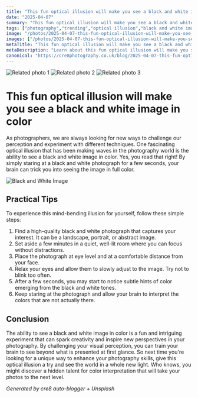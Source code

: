```yaml
---
title: "This fun optical illusion will make you see a black and white image in color"
date: "2025-04-07"
summary: "This fun optical illusion will make you see a black and white image in color - A trending topic in photography."
tags: ["photography","trending","optical illusion","black and white image","color perception","brain trick","visual perception","creativity","color interpretation","photography skills","hidden talent"]
image: "/photos/2025-04-07-this-fun-optical-illusion-will-make-you-see-a-black-and-white-image-in-color-1.jpg"
images: ["/photos/2025-04-07-this-fun-optical-illusion-will-make-you-see-a-black-and-white-image-in-color-1.jpg","/photos/2025-04-07-this-fun-optical-illusion-will-make-you-see-a-black-and-white-image-in-color-2.jpg","/photos/2025-04-07-this-fun-optical-illusion-will-make-you-see-a-black-and-white-image-in-color-3.jpg"]
metaTitle: "This fun optical illusion will make you see a black and white image in color | cre8 Photography"
metaDescription: "Learn about this fun optical illusion will make you see a black and white image in color in photography with practical tips and insights."
canonical: "https://cre8photography.co.uk/blog/2025-04-07-this-fun-optical-illusion-will-make-you-see-a-black-and-white-image-in-color"
---
```



<div class="grid grid-cols-1 sm:grid-cols-2 md:grid-cols-3 gap-4">
  <img src="/photos/2025-04-07-this-fun-optical-illusion-will-make-you-see-a-black-and-white-image-in-color-1.jpg" alt="Related photo 1" class="w-full rounded-lg" />
<img src="/photos/2025-04-07-this-fun-optical-illusion-will-make-you-see-a-black-and-white-image-in-color-2.jpg" alt="Related photo 2" class="w-full rounded-lg" />
<img src="/photos/2025-04-07-this-fun-optical-illusion-will-make-you-see-a-black-and-white-image-in-color-3.jpg" alt="Related photo 3" class="w-full rounded-lg" />
</div>


# This fun optical illusion will make you see a black and white image in color

As photographers, we are always looking for new ways to challenge our perception and experiment with different techniques. One fascinating optical illusion that has been making waves in the photography world is the ability to see a black and white image in color. Yes, you read that right! By simply staring at a black and white photograph for a few seconds, your brain can trick you into seeing the image in full color.

![Black and White Image](/path/to/image)

## Practical Tips

To experience this mind-bending illusion for yourself, follow these simple steps:

1. Find a high-quality black and white photograph that captures your interest. It can be a landscape, portrait, or abstract image.
2. Set aside a few minutes in a quiet, well-lit room where you can focus without distractions.
3. Place the photograph at eye level and at a comfortable distance from your face.
4. Relax your eyes and allow them to slowly adjust to the image. Try not to blink too often.
5. After a few seconds, you may start to notice subtle hints of color emerging from the black and white tones.
6. Keep staring at the photograph and allow your brain to interpret the colors that are not actually there.

## Conclusion

The ability to see a black and white image in color is a fun and intriguing experiment that can spark creativity and inspire new perspectives in your photography. By challenging your visual perception, you can train your brain to see beyond what is presented at first glance. So next time you're looking for a unique way to enhance your photography skills, give this optical illusion a try and see the world in a whole new light. Who knows, you might discover a hidden talent for color interpretation that will take your photos to the next level.

*Generated by cre8 auto-blogger + Unsplash*
